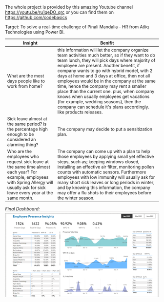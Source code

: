 The whole project is provided by this amazing Youtube channel https://youtu.be/ru1qeDO_qrc
or you can find them on https://github.com/codebasics

Target: To solve a real-time challenge of Pinali Mandalia - HR from Atliq Technologies using Power BI.

Insight | Benifit
 --- | --- 
What are the most days people like to work from home? | this information will let the company organize team activities much better, so if they want to do team lunch, they will pick days where majority of employee are present. Another benefit, if company wants to go with hybrid model, with 2 days at home and 3 days at office, then not all employees would be in the company at the same time, hence the company may rent a smaller place than the current one. plus, when company knows when usually employees get vacations (for example, wedding seasons), then the company can schedule it's plans accordingly. like products releases.
Sick leave almost at the same period? is the percentage high enough to be considered an alarming thing? | The company may decide to put a sensitization plan. 
Who are the employees who request sick leave at the same time almost each year? For example, employees with Spring Allergy will usually ask for sick leave every year at the same month.  | The company can come up with a plan to help those employees by applying small yet effective steps, such as; keeping windows closed, installing an effective air filter, monitoring pollen counts with automatic sensors. Furthermore employees with low immunity will usually ask for many short sick leaves or long periods in winter, and by knowing this information, the company may offer a flu shots to their employees before the winter season. 

*Final Dashboard:*
![alt text](https://github.com/Amira-Ali/Portfolio-Projects/blob/main/HR%20Insights/dashboard.png)
